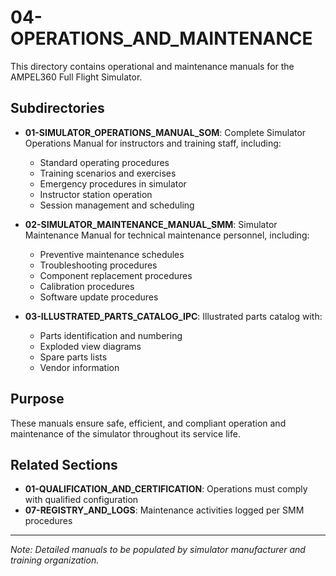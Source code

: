 # 04-OPERATIONS_AND_MAINTENANCE

This directory contains operational and maintenance manuals for the AMPEL360 Full Flight Simulator.

## Subdirectories

- **01-SIMULATOR_OPERATIONS_MANUAL_SOM**: Complete Simulator Operations Manual for instructors and training staff, including:
  - Standard operating procedures
  - Training scenarios and exercises
  - Emergency procedures in simulator
  - Instructor station operation
  - Session management and scheduling

- **02-SIMULATOR_MAINTENANCE_MANUAL_SMM**: Simulator Maintenance Manual for technical maintenance personnel, including:
  - Preventive maintenance schedules
  - Troubleshooting procedures
  - Component replacement procedures
  - Calibration procedures
  - Software update procedures

- **03-ILLUSTRATED_PARTS_CATALOG_IPC**: Illustrated parts catalog with:
  - Parts identification and numbering
  - Exploded view diagrams
  - Spare parts lists
  - Vendor information

## Purpose

These manuals ensure safe, efficient, and compliant operation and maintenance of the simulator throughout its service life.

## Related Sections

- **01-QUALIFICATION_AND_CERTIFICATION**: Operations must comply with qualified configuration
- **07-REGISTRY_AND_LOGS**: Maintenance activities logged per SMM procedures

---

*Note: Detailed manuals to be populated by simulator manufacturer and training organization.*
